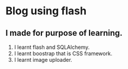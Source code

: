 # Blog using flash
## I made for purpose of learning.
1. I learnt flash and SQLAlchemy.
2. I learnt boostrap that is CSS framework.
3. I learnt image uploader.